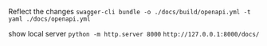 Reflect the changes
`swagger-cli bundle -o ./docs/build/openapi.yml -t yaml ./docs/openapi.yml`

show local server
 `python -m http.server 8000`
 `http://127.0.0.1:8000/docs/`
